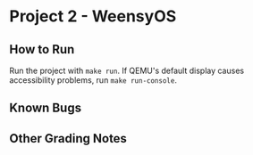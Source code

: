 Project 2 - WeensyOS
===================

## How to Run
Run the project with `make run`. If QEMU's default display causes accessibility problems, run
`make run-console`.

## Known Bugs 
<!---
TODO: Fill this out
-->

## Other Grading Notes
<!--
TODO: Fill this out
-->


